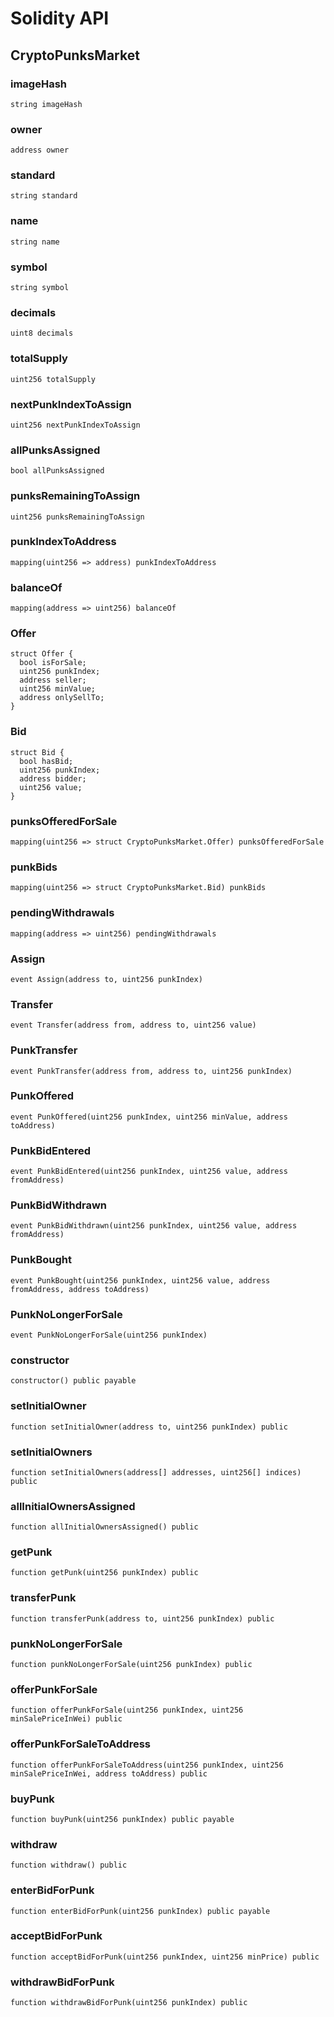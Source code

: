 # Solidity API

## CryptoPunksMarket

### imageHash

```solidity
string imageHash
```

### owner

```solidity
address owner
```

### standard

```solidity
string standard
```

### name

```solidity
string name
```

### symbol

```solidity
string symbol
```

### decimals

```solidity
uint8 decimals
```

### totalSupply

```solidity
uint256 totalSupply
```

### nextPunkIndexToAssign

```solidity
uint256 nextPunkIndexToAssign
```

### allPunksAssigned

```solidity
bool allPunksAssigned
```

### punksRemainingToAssign

```solidity
uint256 punksRemainingToAssign
```

### punkIndexToAddress

```solidity
mapping(uint256 => address) punkIndexToAddress
```

### balanceOf

```solidity
mapping(address => uint256) balanceOf
```

### Offer

```solidity
struct Offer {
  bool isForSale;
  uint256 punkIndex;
  address seller;
  uint256 minValue;
  address onlySellTo;
}
```

### Bid

```solidity
struct Bid {
  bool hasBid;
  uint256 punkIndex;
  address bidder;
  uint256 value;
}
```

### punksOfferedForSale

```solidity
mapping(uint256 => struct CryptoPunksMarket.Offer) punksOfferedForSale
```

### punkBids

```solidity
mapping(uint256 => struct CryptoPunksMarket.Bid) punkBids
```

### pendingWithdrawals

```solidity
mapping(address => uint256) pendingWithdrawals
```

### Assign

```solidity
event Assign(address to, uint256 punkIndex)
```

### Transfer

```solidity
event Transfer(address from, address to, uint256 value)
```

### PunkTransfer

```solidity
event PunkTransfer(address from, address to, uint256 punkIndex)
```

### PunkOffered

```solidity
event PunkOffered(uint256 punkIndex, uint256 minValue, address toAddress)
```

### PunkBidEntered

```solidity
event PunkBidEntered(uint256 punkIndex, uint256 value, address fromAddress)
```

### PunkBidWithdrawn

```solidity
event PunkBidWithdrawn(uint256 punkIndex, uint256 value, address fromAddress)
```

### PunkBought

```solidity
event PunkBought(uint256 punkIndex, uint256 value, address fromAddress, address toAddress)
```

### PunkNoLongerForSale

```solidity
event PunkNoLongerForSale(uint256 punkIndex)
```

### constructor

```solidity
constructor() public payable
```

### setInitialOwner

```solidity
function setInitialOwner(address to, uint256 punkIndex) public
```

### setInitialOwners

```solidity
function setInitialOwners(address[] addresses, uint256[] indices) public
```

### allInitialOwnersAssigned

```solidity
function allInitialOwnersAssigned() public
```

### getPunk

```solidity
function getPunk(uint256 punkIndex) public
```

### transferPunk

```solidity
function transferPunk(address to, uint256 punkIndex) public
```

### punkNoLongerForSale

```solidity
function punkNoLongerForSale(uint256 punkIndex) public
```

### offerPunkForSale

```solidity
function offerPunkForSale(uint256 punkIndex, uint256 minSalePriceInWei) public
```

### offerPunkForSaleToAddress

```solidity
function offerPunkForSaleToAddress(uint256 punkIndex, uint256 minSalePriceInWei, address toAddress) public
```

### buyPunk

```solidity
function buyPunk(uint256 punkIndex) public payable
```

### withdraw

```solidity
function withdraw() public
```

### enterBidForPunk

```solidity
function enterBidForPunk(uint256 punkIndex) public payable
```

### acceptBidForPunk

```solidity
function acceptBidForPunk(uint256 punkIndex, uint256 minPrice) public
```

### withdrawBidForPunk

```solidity
function withdrawBidForPunk(uint256 punkIndex) public
```

